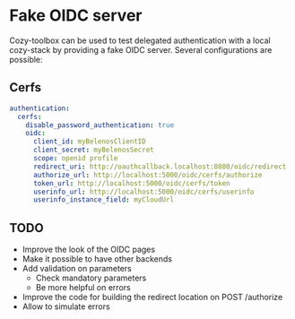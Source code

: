 # Fake OIDC server

Cozy-toolbox can be used to test delegated authentication with a local
cozy-stack by providing a fake OIDC server. Several configurations are
possible:

## Cerfs

```yaml
authentication:
  cerfs:
    disable_password_authentication: true
    oidc:
      client_id: myBelenosClientID
      client_secret: myBelenosSecret
      scope: openid profile
      redirect_uri: http://oauthcallback.localhost:8080/oidc/redirect
      authorize_url: http://localhost:5000/oidc/cerfs/authorize
      token_url: http://localhost:5000/oidc/cerfs/token
      userinfo_url: http://localhost:5000/oidc/cerfs/userinfo
      userinfo_instance_field: myCloudUrl
```

## TODO

* Improve the look of the OIDC pages
* Make it possible to have other backends
* Add validation on parameters
  * Check mandatory parameters
  * Be more helpful on errors
* Improve the code for building the redirect location on POST /authorize
* Allow to simulate errors
